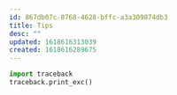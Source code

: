 ```yaml
---
id: 867db07c-8768-4628-bffc-a3a309874db3
title: Tips
desc: ""
updated: 1618616313039
created: 1618616289675
---
```


```python
import traceback
traceback.print_exc()
```
